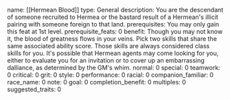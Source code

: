 name: [[Hermean Blood]]
type: General
description: You are the descendant of someone recruited to Hermea or the bastard result of a Hermean's illicit pairing with someone foreign to that land.
prerequisites: You may only gain this feat at 1st level.
prerequisite_feats: 0
benefit: Though you may not know it, the blood of greatness flows in your veins. Pick two skills that share the same associated ability score. Those skills are always considered class skills for you. It's possible that Hermean agents may come looking for you, either to evaluate you for an invitation or to cover up an embarrassing dalliance, as determined by the GM's whim.
normal: 0
special: 0
teamwork: 0
critical: 0
grit: 0
style: 0
performance: 0
racial: 0
companion_familiar: 0
race_name: 0
note: 0
goal: 0
completion_benefit: 0
multiples: 0
suggested_traits: 0
